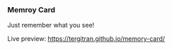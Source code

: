 ### Memroy Card
Just remember what you see!

Live preview: https://tergitran.github.io/memory-card/
